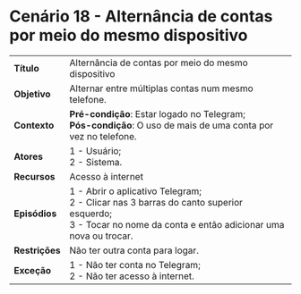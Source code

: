 # Cenário 18 - Alternância de contas por meio do mesmo dispositivo

|                |                                                                                                                                                                |
| -------------- | :------------------------------------------------------------------------------------------------------------------------------------------------------------- |
| **Título**     | Alternância de contas por meio do mesmo dispositivo                                                                                                            |
| **Objetivo**   | Alternar entre múltiplas contas num mesmo telefone.                                                                                                            |
| **Contexto**   | **Pré-condição**: Estar logado no Telegram;<br>**Pós-condição**: O uso de mais de uma conta por vez no telefone.                                               |
| **Atores**     | 1 - Usuário;<br> 2 - Sistema.                                                                                                                                  |
| **Recursos**   | Acesso à internet <br>                                                                                                                                         |
| **Episódios**  | 1 - Abrir o aplicativo Telegram; <br> 2 - Clicar nas 3 barras do canto superior esquerdo; <br>3 - Tocar no nome da conta e então adicionar uma nova ou trocar. |
| **Restrições** | Não ter outra conta para logar.                                                                                                                                |
| **Exceção**    | 1 - Não ter conta no Telegram;<br> 2 - Não ter acesso à internet.                                                                                              |
